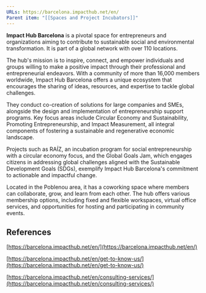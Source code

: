 ```yaml
---
URLs: https://barcelona.impacthub.net/en/
Parent item: "[[Spaces and Project Incubators]]"
---
```

**Impact Hub Barcelona** is a pivotal space for entrepreneurs and organizations aiming to contribute to sustainable social and environmental transformation. It is part of a global network with over 110 locations.

The hub's mission is to inspire, connect, and empower individuals and groups willing to make a positive impact through their professional and entrepreneurial endeavors. With a community of more than 16,000 members worldwide, Impact Hub Barcelona offers a unique ecosystem that encourages the sharing of ideas, resources, and expertise to tackle global challenges.

They conduct co-creation of solutions for large companies and SMEs, alongside the design and implementation of entrepreneurship support programs. Key focus areas include Circular Economy and Sustainability, Promoting Entrepreneurship, and Impact Measurement, all integral components of fostering a sustainable and regenerative economic landscape.

Projects such as RAÍZ, an incubation program for social entrepreneurship with a circular economy focus, and the Global Goals Jam, which engages citizens in addressing global challenges aligned with the Sustainable Development Goals (SDGs), exemplify Impact Hub Barcelona's commitment to actionable and impactful change.

Located in the Poblenou area, it has a coworking space where members can collaborate, grow, and learn from each other. The hub offers various membership options, including fixed and flexible workspaces, virtual office services, and opportunities for hosting and participating in community events.

## References

[https://barcelona.impacthub.net/en/](https://barcelona.impacthub.net/en/)

[https://barcelona.impacthub.net/en/get-to-know-us/](https://barcelona.impacthub.net/en/get-to-know-us/)

[https://barcelona.impacthub.net/en/consulting-services/](https://barcelona.impacthub.net/en/consulting-services/)